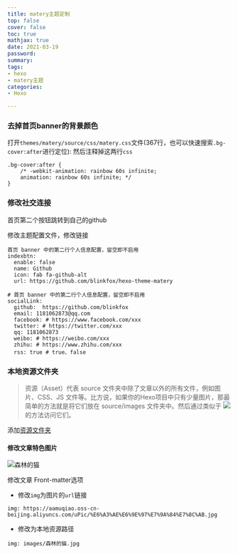 ```yaml
---
title: matery主题定制
top: false
cover: false
toc: true
mathjax: true
date: 2021-03-19
password:
summary:
tags:
- hexo
- matery主题
categories:
- Hexo

---
```


### 去掉首页banner的背景颜色
打开`themes/matery/source/css/matery.css`文件(367行，也可以快速搜索`.bg-cover:after`进行定位):
然后注释掉这两行`css`

```
.bg-cover:after {
    /* -webkit-animation: rainbow 60s infinite;
    animation: rainbow 60s infinite; */
}
```

### 修改社交连接

首页第二个按钮跳转到自己的github

修改主题配置文件，修改链接

```
首页 banner 中的第二行个人信息配置，留空即不启用
indexbtn:
  enable: false
  name: Github
  icon: fab fa-github-alt
  url: https://github.com/blinkfox/hexo-theme-matery
  
# 首页 banner 中的第二行个人信息配置，留空即不启用
socialLink:
  github:  https://github.com/blinkfox
  email: 1181062873@qq.com
  facebook: # https://www.facebook.com/xxx
  twitter: # https://twitter.com/xxx
  qq: 1181062873
  weibo: # https://weibo.com/xxx
  zhihu: # https://www.zhihu.com/xxx
  rss: true # true、false
```
### 本地资源文件夹
> 资源（Asset）代表 source 文件夹中除了文章以外的所有文件，例如图片、CSS、JS 文件等。比方说，如果你的Hexo项目中只有少量图片，那最简单的方法就是将它们放在 source/images 文件夹中。然后通过类似于 ![](/images/image.jpg) 的方法访问它们。

添加[资源文件夹](https://hexo.io/zh-cn/docs/asset-folders.html)


#### 修改文章特色图片
![森林的猫](https://aamuqiao.oss-cn-beijing.aliyuncs.com/uPic/%E6%A3%AE%E6%9E%97%E7%9A%84%E7%8C%AB.jpg)

修改文章 Front-matter选项
- 修改`img`为图片的`url`链接

```
img: https://aamuqiao.oss-cn-beijing.aliyuncs.com/uPic/%E6%A3%AE%E6%9E%97%E7%9A%84%E7%8C%AB.jpg
```
- 修改为本地资源路径

```
img: images/森林的猫.jpg
```